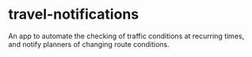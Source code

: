 # travel-notifications
An app to automate the checking of traffic conditions at recurring times, and notify planners of changing route conditions.
